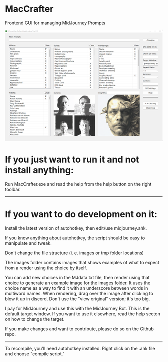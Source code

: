 # MacCrafter
Frontend GUI for managing MidJourney Prompts 

![screenshot](/ui-screenshot.png)

# If you just want to run it and not install anything:

Run MacCrafter.exe and read the help from the help button on the right toolbar.

------------------------------------------------------

# If you want to do development on it:

Install the latest version of autohotkey, then edit/use midjourney.ahk.

If you know anything about autohotkey, the script should be easy to manipulate and tweak.

Don't change the file structure (i. e. images or tmp folder locations)

The images folder contains images that shows examples of what to expect from a render using the choice by itself.

You can add new choices in the MJdata.txt file, then render using that choice to generate an example image for the images folder. It uses the choice name as a way to find it with an underscore between words in multiword names. When rendering, drag over the image after clicking to blow it up in discord. Don't use the "view original" version; it's too big. 

I pay for MidJourney and use this with the MidJourney Bot. This is the default target window. If you want to use it elsewhere, read the help secton on how to change the target.

If you make changes and want to contribute, please do so on the Github repo. 

------------------------------------------------------

To recompile, you'll need autohotkey installed. Right click on the .ahk file and choose "compile script."

